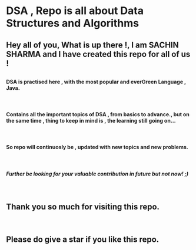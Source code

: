 # DSA , Repo is all about Data Structures and Algorithms

<h2> Hey all of you, What is up there !, I am SACHIN SHARMA and I have created this repo for all of us ! <h2>
<h4> DSA is practised here , with the most popular and everGreen Language , Java.</h4>
<br>
<h4> Contains all the important topics of DSA , from basics to advance., but on the same time , thing to keep 
in mind is , the learning still going on...</h4>
<br>
<h4> So repo will continuosly be , updated with new topics and new problems.</h4>
<br>
<h5>Further be looking for your valuable contribution in future but not now! ;)</h5>
<br>
<h2> Thank you so much for visiting this repo.</h2>
<br>

<h2> Please do give a star if you like this repo.</h2>

